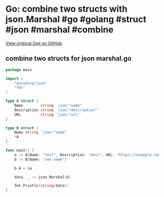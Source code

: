 # Go: combine two structs with json.Marshal #go #golang #struct #json #marshal #combine

[View original Gist on GitHub](https://gist.github.com/Integralist/42ac0bbe464a0378fb9bb0eaf42e8312)

## combine two structs for json marshal.go

```go
package main

import (
	"encoding/json"
	"fmt"
)

type A struct {
	Name        string `json:"name"`
	Description string `json:"description"`
	URL         string `json:"url"`
}

type B struct {
	Name string `json:"name"`
	*A
}

func main() {
	a := A{Name: "test", Description: "desc", URL: "https://example.com"}
	b := B{Name: "new name"}

	b.A = &a

	data, _ := json.Marshal(b)

	fmt.Println(string(data))
}
```

